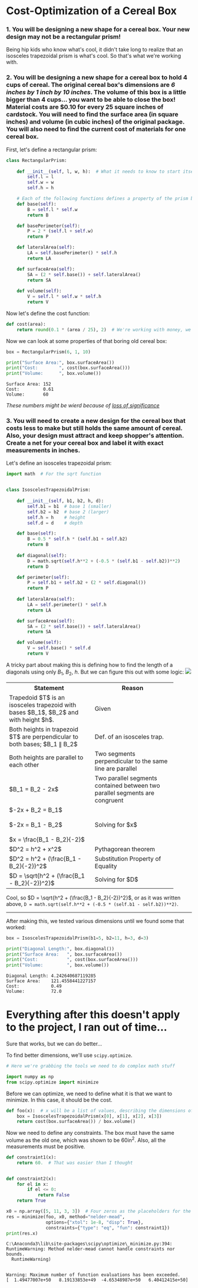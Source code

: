 
# Cost-Optimization of a Cereal Box

### 1. You will be designing a **new** shape for a cereal box. Your new design **may not** be a rectangular prism!

Being hip kids who know what's cool, it didn't take long to realize that an isosceles trapezoidal prism is what's cool. So that's what we're working with.

### 2. You will be designing a new shape for a cereal box to hold 4 cups of cereal. The original cereal box's dimensions are ***6 inches by 1 inch by 10 inches***. The volume of this box is a little bigger than 4 cups... you want to be able to close the box! Material costs are $0.10 for every 25 square inches of cardstock. You will need to find the surface area (in square inches) and volume (in cubic inches) of the original package. You will also need to find the current cost of materials for one cereal box.

First, let's define a rectangular prism:


```python
class RectangularPrism:
    
    def __init__(self, l, w, h):  # What it needs to know to start itself
        self.l = l
        self.w = w
        self.h = h

    # Each of the following functions defines a property of the prism based on l, w, & h
    def base(self):
        B = self.l * self.w
        return B

    def basePerimeter(self):
        P = 2 * (self.l + self.w)
        return P

    def lateralArea(self):
        LA = self.basePerimeter() * self.h
        return LA

    def surfaceArea(self):
        SA = (2 * self.base()) + self.lateralArea()
        return SA
    
    def volume(self):
        V = self.l * self.w * self.h
        return V

```

Now let's define the cost function:


```python
def cost(area):
    return round(0.1 * (area / 25), 2)  # We're working with money, we only want two decimal points

```

Now we can look at some properties of that boring old cereal box:


```python
box = RectangularPrism(6, 1, 10)

print("Surface Area:", box.surfaceArea())
print("Cost:        ", cost(box.surfaceArea()))
print("Volume:      ", box.volume())
```

    Surface Area: 152
    Cost:         0.61
    Volume:       60
    

*These numbers might be wierd because of [loss of significance](https://en.wikipedia.org/wiki/Loss_of_significance)*

### 3. You will need to create a new design for the cereal box that costs less to make but still holds the same amount of cereal. Also, your design must attract and keep shopper's attention. Create a **net** for your cereal box and label it with exact measurements in inches.



Let's define an isosceles trapezoidal prism:


```python
import math  # For the sqrt function


class IsoscelesTrapezoidalPrism:
    
    def __init__(self, b1, b2, h, d):
        self.b1 = b1  # base 1 (smaller)
        self.b2 = b2  # base 2 (larger)
        self.h = h    # height
        self.d = d    # depth

    def base(self):
        B = 0.5 * self.h * (self.b1 + self.b2)
        return B
    
    def diagonal(self):
        D = math.sqrt(self.h**2 + (-0.5 * (self.b1 - self.b2))**2)
        return D

    def perimeter(self):
        P = self.b1 + self.b2 + (2 * self.diagonal())
        return P
    
    def lateralArea(self):
        LA = self.perimeter() * self.h
        return LA

    def surfaceArea(self):
        SA = (2 * self.base()) + self.lateralArea()
        return SA

    def volume(self):
        V = self.base() * self.d
        return V

```

A tricky part about making this is defining how to find the length of a diagonals using only $B_1$, $B_2$, $h$. But we can figure this out with some logic:
<img src="files/img/Labeled B1 B2 x.png">
<table style="width:90%">
 <tr>
  <th>Statement</th>
  <th>Reason</th>
 </tr>
 <tr>
  <td>Trapedoid $T$ is an isosceles trapezoid with bases $B_1$, $B_2$ and with height $h$.</td>
  <td>Given</td>
 </tr>
 <tr>
  <td>Both heights in trapezoid $T$ are perpendicular to both bases; $B_1 ∥ B_2$</td>
  <td>Def. of an isosceles trap.</td>
 </tr>
 <tr>
  <td>Both heights are parallel to each other</td>
  <td>Two segments perpendicular to the same line are parallel</td>
 </tr>
 <tr>
  <td>$B_1 = B_2 - 2x$</td>
  <td>Two parallel segments contained between two parallel segments are congruent</td>
 </tr>
 <tr>
  <td>
   $-2x + B_2 = B_1$
   <br><br>
   $-2x = B_1 - B_2$
   <br><br>
   $x = \frac{B_1 - B_2}{-2}$
  </td>
  <td>Solving for $x$</td>
 </tr>
 <tr>
  <td>$D^2 = h^2 + x^2$</td>
  <td>Pythagorean theorem</td>
 </tr>
 <tr>
  <td>$D^2 = h^2 + (\frac{B_1 - B_2}{-2})^2$</td>
  <td>Substitution Property of Equality</td>
 </tr>
 <tr>
  <td>$D = \sqrt{h^2 + (\frac{B_1 - B_2}{-2})^2}$</td>
  <td>Solving for $D$</td>
 </tr>
</table>

Cool, so $D = \sqrt{h^2 + (\frac{B_1 - B_2}{-2})^2}$, or as it was written above, `D = math.sqrt(self.h**2 + (-0.5 * (self.b1 - self.b2))**2)`.

<hr>

After making this, we tested various dimensions until we found some that worked:


```python
box = IsoscelesTrapezoidalPrism(b1=5, b2=11, h=3, d=3)

print("Diagonal Length:", box.diagonal())
print("Surface Area:   ", box.surfaceArea())
print("Cost:           ", cost(box.surfaceArea()))
print("Volume:         ", box.volume())
```

    Diagonal Length: 4.242640687119285
    Surface Area:    121.4558441227157
    Cost:            0.49
    Volume:          72.0
    

# Everything after this doesn't apply to the project, I ran out of time...

Sure that works, but we can do better...

To find better dimensions, we'll use `scipy.optimize`.


```python
# Here we're grabbing the tools we need to do complex math stuff

import numpy as np
from scipy.optimize import minimize
```

Before we can optimize, we need to define what it is that we want to minimize. In this case, it should be the cost.


```python
def foo(x):  # x will be a list of values, describing the dimensions of a trapezoidal prism
    box = IsoscelesTrapezoidalPrism(x[0], x[1], x[2], x[3])
    return cost(box.surfaceArea()) / box.volume()

```

Now we need to define any constraints. The box must have the same volume as the old one, which was shown to be 60in<sup>2</sup>.  Also, all the measurements must be positive.


```python
def constraint1(x):
    return 60.  # That was easier than I thought


def constraint2(x):
    for el in x:
        if el <= 0:
            return False
    return True

```


```python
x0 = np.array([5, 11, 3, 3])  # Four zeros as the placeholders for the dimensions
res = minimize(foo, x0, method="nelder-mead",
               options={"xtol": 1e-8, "disp": True},
               constraints={"type": "eq", "fun": constraint1})
print(res.x)
```

    C:\Anaconda3\lib\site-packages\scipy\optimize\_minimize.py:394: RuntimeWarning: Method nelder-mead cannot handle constraints nor bounds.
      RuntimeWarning)
    

    Warning: Maximum number of function evaluations has been exceeded.
    [  1.49477007e+50   8.19133853e+49  -4.65348987e+50   6.40412415e+50]
    
